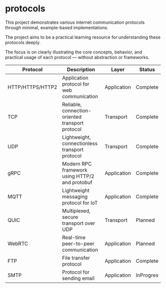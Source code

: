 # protocols

This project demonstrates various internet communication protocols through minimal, example-based implementations.

The project aims to be a practical learning resource for understanding these protocols deeply.

The focus is on clearly illustrating the core concepts, behavior, and practical usage of each protocol — without abstraction or frameworks.

| Protocol         | Description                                      | Layer       | Status    |
| ---------------- | ------------------------------------------------ | ----------- | --------- |
| HTTP/HTTPS/HTTP2 | Application protocol for web communication       | Application | Complete  |
| TCP              | Reliable, connection-oriented transport protocol | Transport   | Complete  |
| UDP              | Lightweight, connectionless transport protocol   | Transport   | Complete  |
| gRPC             | Modern RPC framework using HTTP/2 and protobuf   | Application | Complete  |
| MQTT             | Lightweight messaging protocol for IoT           | Application | Complete  |
| QUIC             | Multiplexed, secure transport over UDP           | Transport   | Planned   |
| WebRTC           | Real-time peer-to-peer communication             | Application | Planned   |
| FTP              | File transfer protocol                           | Application | Complete  |
| SMTP             | Protocol for sending email                       | Application | InProgres |
